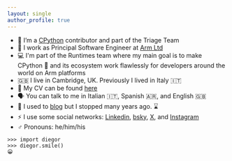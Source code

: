 ```yaml
---
layout: single
author_profile: true
---
```


- :snake: I’m a [CPython](https://github.com/python/cpython/) contributor and part of the Triage Team
- :office: I work as Principal Software Engineer at [Arm Ltd](https://www.arm.com)
- :computer: I'm part of the Runtimes team where my main goal is to make CPython :snake: and its ecosystem work flawlessly for developers around the world on Arm platforms
- :uk: I live in Cambridge, UK. Previously I lived in Italy :it:
- :page_facing_up: My CV can be found [here](/cv/)
- :speaking_head: You can talk to me in Italian :it:, Spanish :argentina:, and English :uk:
- :memo: I used to [blog](/posts/) but I stopped many years ago. :hourglass:
- :zap: I use some social networks: [Linkedin](https://www.linkedin.com/in/diegor/), [bsky](http://bsky.app/profile/diegor.it), [X](https://x.com/diegor), and [Instagram](https://www.instagram.com/diego.russ0/)
- :male_sign: Pronouns: he/him/his


```
>>> import diegor
>>> diegor.smile()
😀
```
